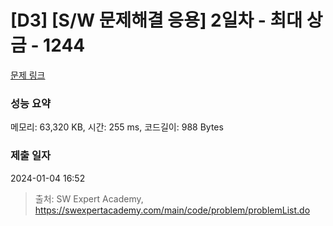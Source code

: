 # [D3] [S/W 문제해결 응용] 2일차 - 최대 상금 - 1244 

[문제 링크](https://swexpertacademy.com/main/code/problem/problemDetail.do?contestProbId=AV15Khn6AN0CFAYD) 

### 성능 요약

메모리: 63,320 KB, 시간: 255 ms, 코드길이: 988 Bytes

### 제출 일자

2024-01-04 16:52



> 출처: SW Expert Academy, https://swexpertacademy.com/main/code/problem/problemList.do
